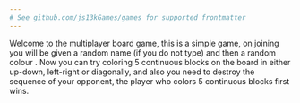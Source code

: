 ```yaml
---
# See github.com/js13kGames/games for supported frontmatter
---
```

Welcome to the multiplayer board game, this is a simple game, on joining you will be given a random name (if you do not type) and then a random colour .
Now you can try coloring 5 continuous blocks on the board in either up-down, left-right or diagonally, and also you need to destroy the sequence of your opponent, the player who colors 5 continuous blocks first wins.